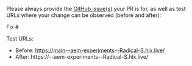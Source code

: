 Please always provide the [GitHub issue(s)](../issues) your PR is for, as well as test URLs where your change can be observed (before and after):

Fix #<gh-issue-id>

Test URLs:
- Before: https://main--aem-experiments--Radical-S.hlx.live/
- After: https://<branch>--aem-experiments--Radical-S.hlx.live/
